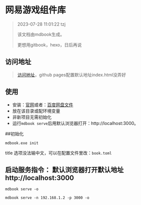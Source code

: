 # 网易游戏组件库

> 2023-07-28 11:01:22 tzj
> 
> 该文档由mdbook生成。
> 
> 更想用gitbook，hexo，日后再说

## 访问地址
> [访问地址](https://bcmtang.github.io/blog/book/)，github pages配置默认地址index.html没弄好

## 使用
- 安装：[官网](https://rust-lang.github.io/mdBook)或者：[百度网盘文件](https://pan.baidu.com/s/1nd1343_nmaZBu_ogcWaN1Q?pwd=isjq)
- 放在该目录或配环境变量
- 非新项目无需初始化
- 运行`mdbook serve`后用默认浏览器打开：http://localhost:3000。

##初始化

```shell
mdbook.exe init
```

title 选项没法输中文，可以在配置文件里改：`book.toml`

## 启动服务指令： 默认浏览器打开默认地址 http://localhost:3000

```shell
mdbook serve -o
```

```shell
mdbook serve -n 192.168.1.2 -p 3000 -o
```

